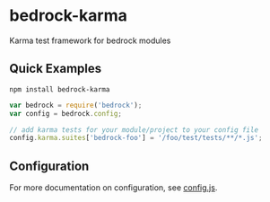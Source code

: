 # bedrock-karma
Karma test framework for bedrock modules

## Quick Examples

```
npm install bedrock-karma
```

```js
var bedrock = require('bedrock');
var config = bedrock.config;

// add karma tests for your module/project to your config file
config.karma.suites['bedrock-foo'] = '/foo/test/tests/**/*.js';
```


## Configuration

For more documentation on configuration, see [config.js](./lib/config.js).


[bedrock]: https://github.com/digitalbazaar/bedrock
[karma]: https://github.com/karma-runner/karma
